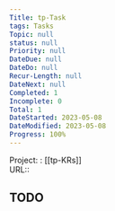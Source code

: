 ```yaml
---
Title: tp-Task
tags: Tasks
Topic: null
status: null
Priority: null
DateDue: null
DateDo: null
Recur-Length: null
DateNext: null
Completed: 1
Incomplete: 0
Total: 1
DateStarted: 2023-05-08
DateModified: 2023-05-08
Progress: 100%
---
```

Project: : [[tp-KRs]]  
URL::
## TODO


